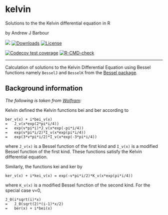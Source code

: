 # kelvin

Solutions to the the Kelvin differential equation in R

by Andrew J Barbour

<!-- 
[![Travis Build Status](https://travis-ci.org/abarbour/kelvin.svg)](https://travis-ci.org/abarbour/kelvin)[![AppVeyor Build Status](https://ci.appveyor.com/api/projects/status/github/abarbour/kelvin?branch=master&svg=true)](https://ci.appveyor.com/project/abarbour/kelvin)[![Code Coverage](https://codecov.io/gh/abarbour/kelvin/branch/master/graph/badge.svg)](https://codecov.io/gh/abarbour/kelvin?branch=master)[![License](https://img.shields.io/badge/license-GPL-orange.svg)](https://www.gnu.org/licenses/gpl-2.0.html)[![CRAN\_Status\_Badge](https://www.r-pkg.org/badges/version/kelvin)](https://cran.r-project.org/package=kelvin)[![Downloads](https://cranlogs.r-pkg.org/badges/kelvin)](https://www.r-pkg.org/pkg/kelvin)
badges: end -->

<!-- badges: start -->
[![](https://www.r-pkg.org/badges/version-last-release/kelvin?color=green)](https://cran.r-project.org/package=kelvin)
[![Downloads](https://cranlogs.r-pkg.org/badges/kelvin)](https://www.r-pkg.org/pkg/kelvin) 
[![License](https://img.shields.io/badge/license-GPL-lightgrey.svg)](https://www.gnu.org/licenses/gpl-2.0.html)

[![Codecov test coverage](https://codecov.io/gh/abarbour/kelvin/graph/badge.svg)](https://app.codecov.io/gh/abarbour/kelvin)
[![R-CMD-check](https://github.com/abarbour/kelvin/actions/workflows/R-CMD-check.yaml/badge.svg)](https://github.com/abarbour/kelvin/actions/workflows/R-CMD-check.yaml)
<!-- badges: end -->

--------
Calculation of solutions to the Kelvin Differential Equation
using Bessel functions namely
`BesselJ`  and  `BesselK` from the [Bessel package](https://cran.r-project.org/package=Bessel).

## Background information

*The following is taken from [Wolfram](http://mathworld.wolfram.com/KelvinFunctions.html):*

Kelvin defined the Kelvin functions bei and ber according to

	ber_v(x) + i*bei_v(x)
	=	J_v(x*exp(2*pi*i/4))
	=	exp(v*pi*i)*J_v(x*exp(-pi*i/4))
	=	exp(v*pi*i/2)*I_v(x*exp(pi*i/4))
	=	exp(3*v*pi*i/2)*I_v(x*exp(-3*pi*i/4))

where `J_v(x)` is a Bessel function of the first kind and `I_v(x)`
is a modified Bessel function of the first kind. These functions satisfy the 
Kelvin differential equation.

Similarly, the functions kei and ker by

	ker_v(x) + i*kei_v(x) = exp(-v*pi*i/2)*K_v(x*exp(pi*i/4))

where `K_v(x)` is a modified Bessel function of the second kind. 
For the special case v=0,

	J_0(i*sqrt(i)*x)
	=	J_0(sqrt(2)*(i-1)*x/2)
	=	ber(x) + i*bei(x)

